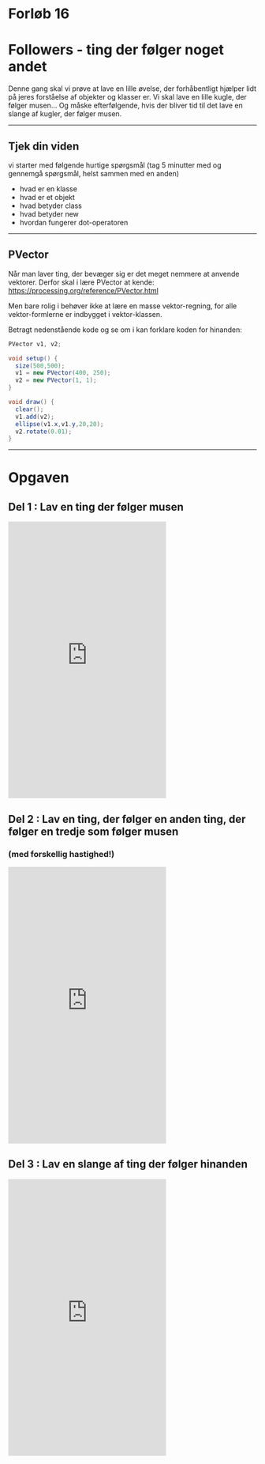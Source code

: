 # Forløb 16
# Followers - ting der følger noget andet

Denne gang skal vi prøve at lave en lille øvelse, der forhåbentligt hjælper lidt på jeres forståelse af
objekter og klasser er.
Vi skal lave en lille kugle, der følger musen...
Og måske efterfølgende, hvis der bliver tid til det lave en slange af kugler, der følger musen.

-----------------------------------------------------------------------------------------------------
## Tjek din viden

 vi starter med følgende hurtige spørgsmål (tag 5 minutter med og gennemgå spørgsmål, helst sammen med en anden)
 - hvad er en klasse
 - hvad er et objekt
 - hvad betyder class
 - hvad betyder new
 - hvordan fungerer dot-operatoren

 -----------------------------------------------------------------------------------------------------
## PVector

Når man laver ting, der bevæger sig er det meget nemmere at anvende vektorer. Derfor skal i lære PVector at kende:
https://processing.org/reference/PVector.html

Men bare rolig i behøver ikke at lære en masse vektor-regning, for alle vektor-formlerne er indbygget i vektor-klassen.

Betragt nedenstående kode og se om i kan forklare koden for hinanden:

```java
PVector v1, v2;

void setup() {
  size(500,500);
  v1 = new PVector(400, 250);
  v2 = new PVector(1, 1);
}

void draw() {
  clear();
  v1.add(v2);
  ellipse(v1.x,v1.y,20,20);
  v2.rotate(0.01);
}
```

-----------------------------------------------------------------------------------------------------
# Opgaven

## Del 1 : Lav en ting der følger musen

<iframe width="320" height="560" src="https://www.youtube.com/embed/5yII6OJ1O54" title="" frameborder="0" allow="accelerometer; autoplay; clipboard-write; encrypted-media; gyroscope; picture-in-picture" allowfullscreen></iframe>

## Del 2 : Lav en ting, der følger en anden ting, der følger en tredje som følger musen
### (med forskellig hastighed!)

<iframe width="320" height="560" src="https://www.youtube.com/embed/dwCLB2wQ7bw" title="" frameborder="0" allow="accelerometer; autoplay; clipboard-write; encrypted-media; gyroscope; picture-in-picture" allowfullscreen></iframe>

## Del 3 : Lav en slange af ting der følger hinanden

<iframe width="320" height="560" src="https://www.youtube.com/embed/qAY3ex2Un1s" title="En masse ting der følger hinanden" frameborder="0" allow="accelerometer; autoplay; clipboard-write; encrypted-media; gyroscope; picture-in-picture" allowfullscreen></iframe>
